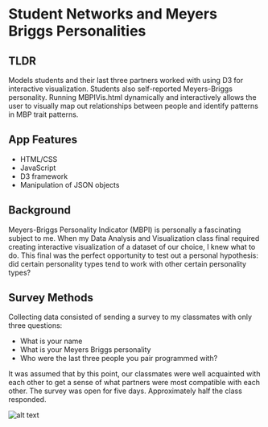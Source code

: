 # Student Networks and Meyers Briggs Personalities
## TLDR
Models students and their last three partners worked with using D3 for interactive visualization. Students also self-reported Meyers-Briggs personality. Running MBPIVis.html dynamically and interactively allows the user to visually map out relationships between people and identify patterns in MBP trait patterns.

## App Features
- HTML/CSS
- JavaScript
- D3 framework
- Manipulation of JSON objects

## Background
Meyers-Briggs Personality Indicator (MBPI) is personally a fascinating subject to me. When my Data Analysis and Visualization class final required creating interactive visualization of a dataset of our choice, I knew what to do. This final was the perfect opportunity to test out a personal hypothesis: did certain personality types tend to work with other certain personality types?

## Survey Methods
Collecting data consisted of sending a survey to my classmates with only three questions:
- What is your name
- What is your Meyers Briggs personality
- Who were the last three people you pair programmed with?

It was assumed that by this point, our classmates were well acquainted with each other to get a sense of what partners were most compatible with each other. The survey was open for five days. Approximately half the class responded.

![alt text](https://github.com/ktmrose/StudentNetworks/edit/master/ClassMBPersonalities.png?raw=true)
